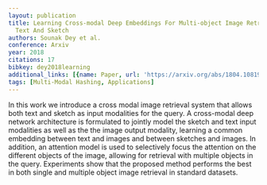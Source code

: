 ```yaml
---
layout: publication
title: Learning Cross-modal Deep Embeddings For Multi-object Image Retrieval Using
  Text And Sketch
authors: Sounak Dey et al.
conference: Arxiv
year: 2018
citations: 17
bibkey: dey2018learning
additional_links: [{name: Paper, url: 'https://arxiv.org/abs/1804.10819'}]
tags: [Multi-Modal Hashing, Applications]
---
```

In this work we introduce a cross modal image retrieval system that allows
both text and sketch as input modalities for the query. A cross-modal deep
network architecture is formulated to jointly model the sketch and text input
modalities as well as the the image output modality, learning a common
embedding between text and images and between sketches and images. In addition,
an attention model is used to selectively focus the attention on the different
objects of the image, allowing for retrieval with multiple objects in the
query. Experiments show that the proposed method performs the best in both
single and multiple object image retrieval in standard datasets.